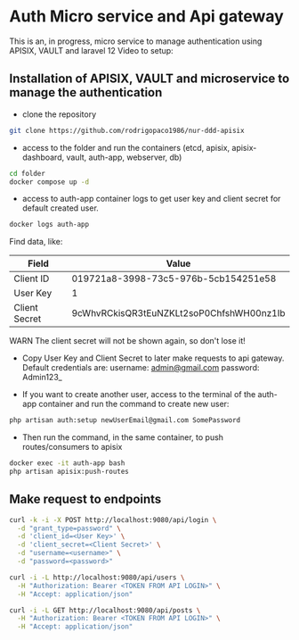 # Auth Micro service and Api gateway

This is an, in progress, micro service to manage authentication using APISIX, VAULT and laravel 12
Video to setup: 

## Installation of APISIX, VAULT and microservice to manage the authentication

- clone the repository

```bash
git clone https://github.com/rodrigopaco1986/nur-ddd-apisix
```

- access to the folder and run the containers (etcd, apisix, apisix-dashboard, vault, auth-app, webserver, db)
```bash
cd folder
docker compose up -d
```

- access to auth-app container logs to get user key and client secret for default created user.

```bash
docker logs auth-app
```

Find data, like:

|Field|Value|
|---|---|
|Client ID|019721a8-3998-73c5-976b-5cb154251e58|
|User Key|1|
|Client Secret|9cWhvRCkisQR3tEuNZKLt2soP0ChfshWH00nz1Ib|

WARN The client secret will not be shown again, so don't lose it!


- Copy User Key and Client Secret to later make requests to api gateway.
Default credentials are:
username: admin@gmail.com
password: Admin123_


- If you want to create another user, access to the terminal of the auth-app container and run the command to create new user:
```bash
php artisan auth:setup newUserEmail@gmail.com SomePassword
```

- Then run the command, in the same container, to push routes/consumers to apisix
```bash
docker exec -it auth-app bash
php artisan apisix:push-routes
```

## Make request to endpoints

```bash
curl -k -i -X POST http://localhost:9080/api/login \
  -d "grant_type=password" \
  -d 'client_id=<User Key>' \
  -d 'client_secret=<Client Secret>' \
  -d "username=<username>" \
  -d "password=<password>"
```

```bash
curl -i -L http://localhost:9080/api/users \
  -H "Authorization: Bearer <TOKEN FROM API LOGIN>" \
  -H "Accept: application/json"
```

```bash
curl -i -L GET http://localhost:9080/api/posts \
  -H "Authorization: Bearer <TOKEN FROM API LOGIN>" \
  -H "Accept: application/json"
```